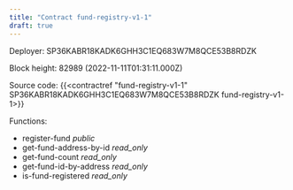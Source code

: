 ```yaml
---
title: "Contract fund-registry-v1-1"
draft: true
---
```

Deployer: SP36KABR18KADK6GHH3C1EQ683W7M8QCE53B8RDZK


 



Block height: 82989 (2022-11-11T01:31:11.000Z)

Source code: {{<contractref "fund-registry-v1-1" SP36KABR18KADK6GHH3C1EQ683W7M8QCE53B8RDZK fund-registry-v1-1>}}

Functions:

* register-fund _public_
* get-fund-address-by-id _read_only_
* get-fund-count _read_only_
* get-fund-id-by-address _read_only_
* is-fund-registered _read_only_
